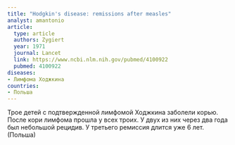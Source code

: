 ```yaml
---
title: "Hodgkin's disease: remissions after measles"
analyst: amantonio
article:
  type: article
  authors: Zygiert
  year: 1971
  journal: Lancet
  link: https://www.ncbi.nlm.nih.gov/pubmed/4100922
  pubmed: 4100922
diseases:
- Лимфома Ходжкина
countries:
- Польша
---
```


Трое детей с подтвержденной лимфомой Ходжкина заболели корью. После кори лимфома прошла у всех троих. У двух из них через два года был небольшой рецидив. У третьего ремиссия длится уже 6 лет. (Польша)
